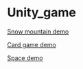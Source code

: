 # Unity_game

[Snow mountain demo]()

[Card game demo](https://www.youtube.com/watch?v=yAjjCez1G9Y&ab_channel=%E5%A7%9C%E5%91%88%E8%AB%AD)

[Space demo]()
